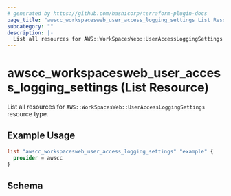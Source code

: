 ```yaml
---
# generated by https://github.com/hashicorp/terraform-plugin-docs
page_title: "awscc_workspacesweb_user_access_logging_settings List Resource - terraform-provider-awscc"
subcategory: ""
description: |-
  List all resources for AWS::WorkSpacesWeb::UserAccessLoggingSettings resource type.
---
```


# awscc_workspacesweb_user_access_logging_settings (List Resource)

List all resources for `AWS::WorkSpacesWeb::UserAccessLoggingSettings` resource type.

## Example Usage

```terraform
list "awscc_workspacesweb_user_access_logging_settings" "example" {
  provider = awscc
}
```

<!-- schema generated by tfplugindocs -->
## Schema
